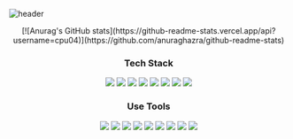 ![header](https://capsule-render.vercel.app/api?type=Rect&color=769FCE&height=200&section=header&text=cpu04&fontSize=90)

<div align="center">
[![Anurag's GitHub stats](https://github-readme-stats.vercel.app/api?username=cpu04)](https://github.com/anuraghazra/github-readme-stats)
<h3 align="center"> Tech Stack </h3>
<div>
<img src="https://img.shields.io/badge/C-A8B9CC?style=flat-square&logo=C&logoColor=white"/> <img src="https://img.shields.io/badge/C++-00599C?style=flat-square&logo=C%2B%2B&logoColor=white"/> <img src="https://img.shields.io/badge/Java-007396?style=flat-square&logo=Java&logoColor=white"/> <img src="https://img.shields.io/badge/Python-3776AB?style=flat-square&logo=Python&logoColor=white"/> <img src="https://img.shields.io/badge/PHP-777BB4?style=flat-square&logo=PHP&logoColor=white"/> <img src="https://img.shields.io/badge/HTML5-E34F26?style=flat-square&logo=HTML5&logoColor=white"/> <img src="https://img.shields.io/badge/CSS3-1572B6?style=flat-square&logo=HTML5&logoColor=white"/> <img src="https://img.shields.io/badge/git-F05032?style=flat-square&logo=git&logoColor=white"/>
</div>
<h3 align="center"> Use Tools </h3>
<div>
<img src="https://img.shields.io/badge/Visual Studio-5C2D91?style=flat-square&logo=Visual Studio&logoColor=white"/> <img src="https://img.shields.io/badge/Visual Studio Code-007ACC?style=flat-square&logo=Visual Studio Code&logoColor=white"/> 
<img src="https://img.shields.io/badge/Eclipse IDE-2C2255?style=flat-square&logo=Eclipse IDE&logoColor=white"/> 
<img src="https://img.shields.io/badge/Android Studio-3DDC84?style=flat-square&logo=Android Studio&logoColor=white"/> 
<img src="https://img.shields.io/badge/VMware-607078?style=flat-square&logo=VMware&logoColor=white"/>
<img src="https://img.shields.io/badge/VirtualBox-183A61?style=flat-square&logo=VirtualBox&logoColor=white"/> 
<img src="https://img.shields.io/badge/PyCharm-000000?style=flat-square&logo=PyCharm&logoColor=white"/> 
<img src="https://img.shields.io/badge/Wireshark-1679A7?style=flat-square&logo=Wireshark&logoColor=white"/> 
 <img src="https://img.shields.io/badge/github-181717?style=flat-square&logo=github&logoColor=white"/>
</div>
